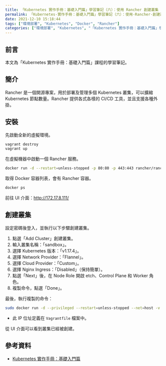 ```yaml
---
title: 「Kubernetes 實作手冊：基礎入門篇」學習筆記（六）：使用 Rancher 創建叢集
permalink: 「Kubernetes-實作手冊：基礎入門篇」學習筆記（六）：使用-Rancher-創建叢集
date: 2021-12-10 15:18:44
tags: ["環境部署", "Kubernetes", "Docker", "Rancher"]
categories: ["環境部署", "Kubernetes", "「Kubernetes 實作手冊：基礎入門篇」學習筆記"]
---
```


## 前言

本文為「Kubernetes 實作手冊：基礎入門篇」課程的學習筆記。

## 簡介

Rancher 是一個開源專案，用於部署及管理多個 Kubernetes 叢集，可以擴縮 Kubernetes 節點數量。Rancher 提供各式各樣的 CI/CD 工具，並且支援各種外掛。

## 安裝

先啟動全新的虛擬環境。

```BASH
vagrant destroy
vagrant up
```

在虛擬機器中啟動一個 Rancher 服務。

```BASH
docker run -d --restart=unless-stopped -p 80:80 -p 443:443 rancher/rancher:v2.3.5
```

取得 Docker 容器列表，會有 Rancher 容器。

```BASH
docker ps
```

前往 UI 介面：<http://172.17.8.111/>

## 創建叢集

設定密碼後登入，並執行以下步驟創建叢集。

1. 點選「Add Cluster」創建叢集。
2. 輸入叢集名稱：「sandbox」。
3. 選擇 Kubernetes 版本：「v1.17.4」。
4. 選擇 Network Provider：「Flannel」。
5. 選擇 Cloud Provider：「Custom」。
6. 選擇 Nginx Ingress：「Disabled」（保持簡單）。
7. 點選「Next」後，在 Node Role 開啟 etch、Control Plane 和 Worker 角色。
8. 複製命令，點選「Done」。

最後，執行複製的命令：

```BASH
sudo docker run -d --privileged --restart=unless-stopped --net=host -v /etc/kubernetes:/etc/kubernetes -v /var/run:/var/run rancher/rancher-agent:v2.3.5 --server https://172.17.8.111 --token w64695bzdlc455zd2dzg9dtggkq7ghfsfbdsj4jrtzjnl6gg78xtr2 --ca-checksum 5b91fdf12485553473d7496d6c00afd812cc1a1c964754ec460a8488cfb2f55b --etcd --controlplane --worker
```

- 此 IP 位址定義在 `Vagrantfile` 檔案中。

從 UI 介面可以看到叢集已經被創建。

## 參考資料

- [Kubernetes 實作手冊：基礎入門篇](https://hiskio.com/courses/349/about)
